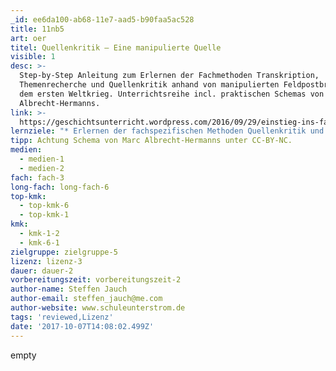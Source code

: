 ```yaml
---
_id: ee6da100-ab68-11e7-aad5-b90faa5ac528
title: 11nb5
art: oer
titel: Quellenkritik – Eine manipulierte Quelle
visible: 1
desc: >-
  Step-by-Step Anleitung zum Erlernen der Fachmethoden Transkription,
  Themenrecherche und Quellenkritik anhand von manipulierten Feldpostbriefen aus
  dem ersten Weltkrieg. Unterrichtsreihe incl. praktischen Schemas von Marc
  Albrecht-Hermanns.
link: >-
  https://geschichtsunterricht.wordpress.com/2016/09/29/einstieg-ins-fach-geschichte/
lernziele: "* Erlernen der fachspezifischen Methoden Quellenkritik und Transkription. \r\n* Erkennen des Rekonstruktionscharakters des Fachs Geschichte."
tipp: Achtung Schema von Marc Albrecht-Hermanns unter CC-BY-NC.
medien:
  - medien-1
  - medien-2
fach: fach-3
long-fach: long-fach-6
top-kmk:
  - top-kmk-6
  - top-kmk-1
kmk:
  - kmk-1-2
  - kmk-6-1
zielgruppe: zielgruppe-5
lizenz: lizenz-3
dauer: dauer-2
vorbereitungszeit: vorbereitungszeit-2
author-name: Steffen Jauch
author-email: steffen_jauch@me.com
author-website: www.schuleunterstrom.de
tags: 'reviewed,Lizenz'
date: '2017-10-07T14:08:02.499Z'
---
```

empty
